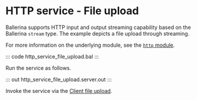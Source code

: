 # HTTP service - File upload

Ballerina supports HTTP input and output streaming capability based on the Ballerina `stream` type. The example depicts a file upload through streaming.

For more information on the underlying module, see the [`http` module](https://lib.ballerina.io/ballerina/http/latest/).

::: code http_service_file_upload.bal :::

Run the service as follows.

::: out http_service_file_upload.server.out :::

Invoke the service via the [Client file upload](/learn/by-example/http-client-file-upload).

